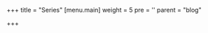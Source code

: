 +++
title = "Series"
[menu.main]
  weight = 5
  pre = '<i class="fas fa-fw fa-columns"></i>'
  parent = "blog"
  
+++
